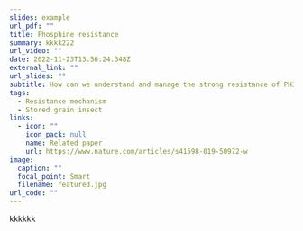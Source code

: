 ```yaml
---
slides: example
url_pdf: ""
title: Phosphine resistance
summary: k﻿kkk222
url_video: ""
date: 2022-11-23T13:56:24.348Z
external_link: ""
url_slides: ""
subtitle: How can we understand and manage the strong resistance of PH3?
tags:
  - Resistance mechanism
  - Stored grain insect
links:
  - icon: ""
    icon_pack: null
    name: Related paper
    url: https://www.nature.com/articles/s41598-019-50972-w
image:
  caption: ""
  focal_point: Smart
  filename: featured.jpg
url_code: ""
---
```

k﻿kkkkk